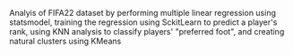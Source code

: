 Analyis of FIFA22 dataset by performing multiple linear regression using statsmodel, training the regression using SckitLearn to predict a player's rank, using KNN analysis to classify players' "preferred foot", and creating natural clusters using KMeans
